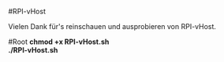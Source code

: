 #RPI-vHost

Vielen Dank für's reinschauen und ausprobieren von RPI-vHost.

#Root
<b>chmod +x RPI-vHost.sh</b><br>
<b>./RPI-vHost.sh</b>
